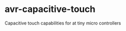 avr-capacitive-touch
====================

Capacitive touch capabilities for at tiny micro controllers
